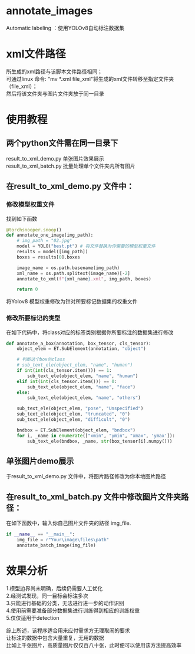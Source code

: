 # annotate_images
 Automatic labeling ：使用YOLOv8自动标注数据集

# xml文件路径
所生成的xml路径与该脚本文件路径相同；  
可通过linux 命令: "mv *.xml  file_xml"将生成的xml文件转移至指定文件夹（file_xml）；  
然后将该文件夹与图片文件夹放于同一目录

# 使用教程
## 两个python文件需在同一目录下
result_to_xml_demo.py  单张图片效果展示  
result_to_xml_batch.py 批量处理单个文件夹内所有图片

## 在result_to_xml_demo.py 文件中：
### 修改模型权重文件
找到如下函数

```python
@torchsnooper.snoop()
def annotate_one_image(img_path):
    # img_path = "02.jpg"
    model = YOLO("best.pt") # 将文件替换为你需要的模型权重文件
    results = model([img_path])
    boxes = results[0].boxes

    image_name = os.path.basename(img_path)
    xml_name = os.path.splitext(image_name)[-2]
    annotate_to_xml(f"{xml_name}.xml", img_path, boxes)

    return 0
```

将Yolov8 模型权重修改为针对所要标记数据集的权重文件
### 修改所要标记的类型

在如下代码中，将class对应的标签类别根据你所要标注的数据集进行修改
```python
def annotate_a_box(annotation, box_tensor, cls_tensor):
    object_elem = ET.SubElement(annotation, "object")

    # 判断这个box的class
    # sub_text_ele(object_elem, "name", "human")
    if int(int(cls_tensor.item())) == 1:
        sub_text_ele(object_elem, "name", "human")
    elif int(int(cls_tensor.item())) == 0:
        sub_text_ele(object_elem, "name", "face")
    else:
        sub_text_ele(object_elem, "name", "others")

    sub_text_ele(object_elem, "pose", "Unspecified")
    sub_text_ele(object_elem, "truncated", "0")
    sub_text_ele(object_elem, "difficult", "0")

    bndbox = ET.SubElement(object_elem, "bndbox")
    for i, _name in enumerate(["xmin", "ymin", "xmax", 'ymax']):
        sub_text_ele(bndbox, _name, str(box_tensor[i].numpy()))
```

## 单张图片demo展示
于result_to_xml_demo.py 文件中，将图片路径修改为你本地图片路径

## 在result_to_xml_batch.py 文件中修改图片文件夹路径：
在如下函数中，输入你自己图片文件夹的路径 img_file.
```python
if __name__ == "__main__":
    img_file = r"Your\image\files\path"
    annotate_batch_image(img_file)
```
# 效果分析
1.模型边界尚未明确，后续仍需要人工优化  
2.经测试发现，同一目标会标注多次  
3.只能进行基础的分类，无法进行进一步的动作识别  
4.使用前需要准备部分数据集进行训练得到相应的训练权重  
5.仅仅适用于detection 

综上所述，该程序适合用来应付需求方无理取闹的要求  
让标注的数据中包含大量重复，无用的数据  
比如上千张图片，高质量图片仅仅百八十张，此时便可以使用该方法提高效率




